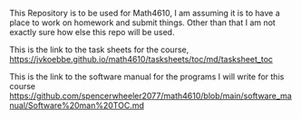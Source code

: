 This Repository is to be used for Math4610, I am assuming it is to have a place to work on homework and submit things. 
Other than that I am not exactly sure how else this repo will be used.

This is the link to the task sheets for the course, https://jvkoebbe.github.io/math4610/tasksheets/toc/md/tasksheet_toc

This is the link to the software manual for the programs I will write for this course
	https://github.com/spencerwheeler2077/math4610/blob/main/software_manual/Software%20man%20TOC.md
